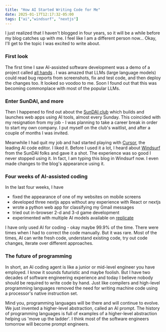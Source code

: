 ```yaml
---
title: "How AI Started Writing Code for Me"
date: 2025-01-17T12:17:32-05:00
tags: ["ai","windsurf", "nextjs"]
---
```


I just realized that I haven't blogged in four years, so it will be a while before my blog catches up with me. I feel like I am a different person now... Okay, I'll get to the topic I was excited to write about.

### First look

The first time I saw AI-assisted software development was a demo of a project called [all hands](https://www.all-hands.dev) . I was amazed that LLMs (large language models) could read bug reports from screenshots, fix and test code, and then deploy the changes too. It looked so voodoo to me. Soon I found out that this was becoming commonplace with most of the popular LLMs.

### Enter SunDAI, and more

Then I happened to find out about the [SunDAI club](https://www.sundai.club) which builds and launches web apps using AI tools, almost every Sunday. This coincided with my resignation from my job - I was planning to take a career break in order to start my own company. I put myself on the club's waitlist, and after a couple of months I was invited.

Meanwhile I had quit my job and had started playing with [Cursor](https://www.cursor.com), the leading AI code editor. I liked it. Before I used it a lot, I heard about [Windsurf](https://codeium.com/windsurf) from the SunDAI folks and gave it a shot. The experience was so good I never stopped using it. In fact, I am typing this blog in Windsurf now. I even made changes to the blog's appearance using it.

### Four weeks of AI-assisted coding

In the last four weeks, I have

* fixed the appearance of one of my websites on mobile screens
* developed three nextjs apps without any experience with React or nextjs
* wrote a python web app for classifying my Gmail messages
* tried out in-browser 2-d and 3-d game development
* experimented with multiple AI models available on [replicate](https://www.replicate.com)

I have only used AI for coding - okay maybe 99.9% of the time. There were times when I had to correct the code manually. But it was rare. Most of the times, AI can write fresh code, understand existing code, try out code changes, iterate over different approaches. 

### The future of programming

In short, an AI coding agent is like a junior or mid-level engineer you have employed. I know it sounds futuristic and maybe foolish. But I have two decades of software engineering experience and today I believe nobody should be required to write code by hand. Just like compilers and high-level programming languages removed the need for writing machine code using a processor's native instruction set.

Mind you, programming languages will be there and will continue to evolve. We just invented a higher-level abstraction, called an AI prompt. The history of programming languages is full of examples of a higher-level abstraction helping us 'move up the ladder'. I think most of the software engineers tomorrow will become prompt engineers.
